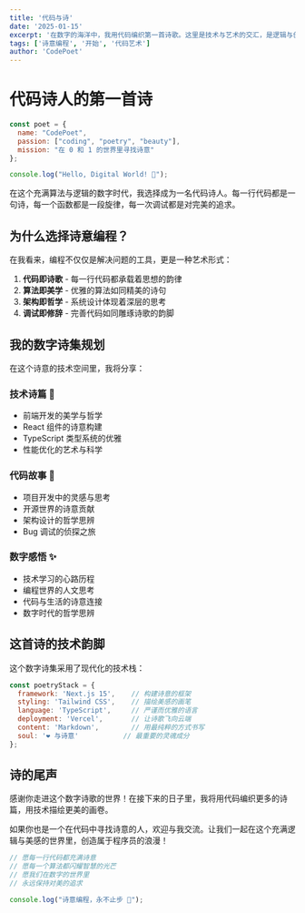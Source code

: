 ```yaml
---
title: '代码与诗'
date: '2025-01-15'
excerpt: '在数字的海洋中，我用代码编织第一首诗歌。这里是技术与艺术的交汇，是逻辑与创意的诗意空间。'
tags: ['诗意编程', '开始', '代码艺术']
author: 'CodePoet'
---
```


# 代码诗人的第一首诗

```javascript
const poet = {
  name: "CodePoet",
  passion: ["coding", "poetry", "beauty"],
  mission: "在 0 和 1 的世界里寻找诗意"
};

console.log("Hello, Digital World! 🌟");
```

在这个充满算法与逻辑的数字时代，我选择成为一名代码诗人。每一行代码都是一句诗，每一个函数都是一段旋律，每一次调试都是对完美的追求。

## 为什么选择诗意编程？

在我看来，编程不仅仅是解决问题的工具，更是一种艺术形式：

1. **代码即诗歌** - 每一行代码都承载着思想的韵律
2. **算法即美学** - 优雅的算法如同精美的诗句
3. **架构即哲学** - 系统设计体现着深层的思考
4. **调试即修辞** - 完善代码如同雕琢诗歌的韵脚

## 我的数字诗集规划

在这个诗意的技术空间里，我将分享：

### 技术诗篇 🎨
- 前端开发的美学与哲学
- React 组件的诗意构建
- TypeScript 类型系统的优雅
- 性能优化的艺术与科学

### 代码故事 📖
- 项目开发中的灵感与思考
- 开源世界的诗意贡献
- 架构设计的哲学思辨
- Bug 调试的侦探之旅

### 数字感悟 ✨
- 技术学习的心路历程
- 编程世界的人文思考
- 代码与生活的诗意连接
- 数字时代的哲学思辨

## 这首诗的技术韵脚

这个数字诗集采用了现代化的技术栈：

```javascript
const poetryStack = {
  framework: 'Next.js 15',    // 构建诗意的框架
  styling: 'Tailwind CSS',    // 描绘美感的画笔
  language: 'TypeScript',     // 严谨而优雅的语言
  deployment: 'Vercel',       // 让诗歌飞向云端
  content: 'Markdown',        // 用最纯粹的方式书写
  soul: '❤️ 与诗意'           // 最重要的灵魂成分
};
```

## 诗的尾声

感谢你走进这个数字诗歌的世界！在接下来的日子里，我将用代码编织更多的诗篇，用技术描绘更美的画卷。

如果你也是一个在代码中寻找诗意的人，欢迎与我交流。让我们一起在这个充满逻辑与美感的世界里，创造属于程序员的浪漫！

```javascript
// 愿每一行代码都充满诗意
// 愿每一个算法都闪耀智慧的光芒
// 愿我们在数字的世界里
// 永远保持对美的追求

console.log("诗意编程，永不止步 🚀");